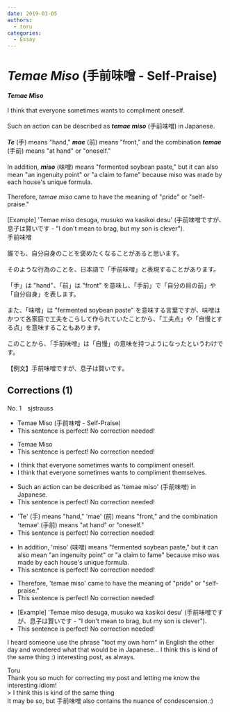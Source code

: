 ```yaml
---
date: 2019-03-05
authors:
  - toru
categories:
  - Essay
---
```


<h1 id="subject_show"><strong><em>Temae Miso</strong></em> (手前味噌 - Self-Praise)</h1>
<div class="date" hidden>Mar 5, 2019 22:15</div>
<div id="post"><div id="body_show_ori">
<strong><em>Temae Miso</strong></em><br/><br/>I think that everyone sometimes wants to compliment oneself.<br/><br/>Such an action can be described as <strong><em>temae miso</em></strong> (手前味噌) in Japanese.<br/><br/><strong><em>Te</em></strong> (手) means "hand," <strong><em>mae</em></strong> (前) means "front," and the combination <strong><em>temae</em></strong> (手前) means "at hand" or "oneself."<br/><br/>In addition, <strong><em>miso</em></strong> (味噌) means "fermented soybean paste," but it can also mean "an ingenuity point" or "a claim to fame" because miso was made by each house's unique formula.<br/><br/>Therefore, <em>temae miso</em> came to have the meaning of "pride" or "self-praise."<br/><br/>[Example] 'Temae miso desuga, musuko wa kasikoi desu' (手前味噌ですが、息子は賢いです - "I don't mean to brag, but my son is clever").
</div></div>

<!-- more -->

<div id="post_ja"><div id="body_show_mo">
手前味噌<br/><br/>誰でも、自分自身のことを褒めたくなることがあると思います。<br/><br/>そのような行為のことを、日本語で「手前味噌」と表現することがあります。<br/><br/>「手」は "hand"、「前」は "front" を意味し、「手前」で「自分の目の前」や「自分自身」を表します。<br/><br/>また、「味噌」は "fermented soybean paste" を意味する言葉ですが、味噌はかつて各家庭で工夫をこらして作られていたことから、「工夫点」や「自慢とする点」を意味することもあります。<br/><br/>このことから、「手前味噌」は「自慢」の意味を持つようになったというわけです。<br/><br/>【例文】手前味噌ですが、息子は賢いです。
</div></div>

## Corrections (1)
<div id="block"><div class="first_name"> No. 1　<span class="just_name">sjstrauss</span></div><div id="block2">
<ul class="correction_field">
<li class="incorrect">Temae Miso (手前味噌 - Self-Praise)</li>
<li class="corrected perfect">This sentence is perfect! No correction needed!</li>
</ul>
<ul class="correction_field">
<li class="incorrect">Temae Miso</li>
<li class="corrected perfect">This sentence is perfect! No correction needed!</li>
</ul>
<ul class="correction_field">
<li class="incorrect">I think that everyone sometimes wants to compliment oneself.</li>
<li class="corrected correct">
I think that everyone sometimes wants to compliment themselves.
</li>
</ul>
<ul class="correction_field">
<li class="incorrect">Such an action can be described as 'temae miso' (手前味噌) in Japanese.</li>
<li class="corrected perfect">This sentence is perfect! No correction needed!</li>
</ul>
<ul class="correction_field">
<li class="incorrect">'Te' (手) means "hand," 'mae' (前) means "front," and the combination 'temae' (手前) means "at hand" or "oneself."</li>
<li class="corrected perfect">This sentence is perfect! No correction needed!</li>
</ul>
<ul class="correction_field">
<li class="incorrect">In addition, 'miso' (味噌) means "fermented soybean paste," but it can also mean "an ingenuity point" or "a claim to fame" because miso was made by each house's unique formula.</li>
<li class="corrected perfect">This sentence is perfect! No correction needed!</li>
</ul>
<ul class="correction_field">
<li class="incorrect">Therefore, 'temae miso' came to have the meaning of "pride" or "self-praise."</li>
<li class="corrected perfect">This sentence is perfect! No correction needed!</li>
</ul>
<ul class="correction_field">
<li class="incorrect">[Example] 'Temae miso desuga, musuko wa kasikoi desu' (手前味噌ですが、息子は賢いです - "I don't mean to brag, but my son is clever").</li>
<li class="corrected perfect">This sentence is perfect! No correction needed!</li>
</ul>
<p class="comment_small">
 I heard someone use the phrase "toot my own horn" in English the other day and wondered what that would be in Japanese... I think this is kind of the same thing :) interesting post, as always.
</p>

</div><div class="name"><span class="just_name">Toru</span><br>
Thank you so much for correcting my post and letting me know the interesting idiom!<br/>&gt; I think this is kind of the same thing<br/>It may be so, but 手前味噌 also contains the nuance of condescension.:)
</div>
</div>
